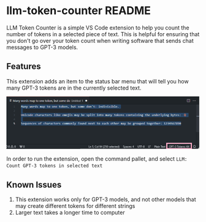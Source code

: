 # llm-token-counter README

LLM Token Counter is a simple VS Code extension to help you count the number of tokens in a selected piece of text.
This is helpful for ensuring that you don't go over your token count when writing software that sends chat
messages to GPT-3 models.

## Features
This extension adds an item to the status bar menu that will tell you how many GPT-3 tokens are in the currently selected text.

![Display GPT-3 Tokens in Status Bar](/images/gpt-3-tokens-screen-shot.png?raw=true "Status bar displaying GPT-3 Token Count")

In order to run the extension, open the command pallet, and select `LLM: Count GPT-3 tokens in selected text`

## Known Issues

1. This extension works only for GPT-3 models, and not other models that may create different tokens for different strings
2. Larger text takes a longer time to computer
   
